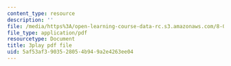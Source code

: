 ```yaml
---
content_type: resource
description: ''
file: /media/https%3A/open-learning-course-data-rc.s3.amazonaws.com/8-06-quantum-physics-iii-spring-2018/5af53af3903528054b949a2e4263ee04_zUHOeWom7qs.pdf
file_type: application/pdf
resourcetype: Document
title: 3play pdf file
uid: 5af53af3-9035-2805-4b94-9a2e4263ee04
---
```


